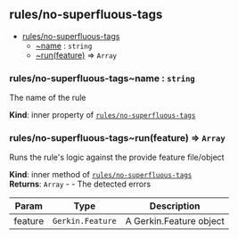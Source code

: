 <a name="module_rules/no-superfluous-tags"></a>

## rules/no-superfluous-tags

* [rules/no-superfluous-tags](#module_rules/no-superfluous-tags)
    * [~name](#module_rules/no-superfluous-tags..name) : <code>string</code>
    * [~run(feature)](#module_rules/no-superfluous-tags..run) ⇒ <code>Array</code>

<a name="module_rules/no-superfluous-tags..name"></a>

### rules/no-superfluous-tags~name : <code>string</code>
The name of the rule

**Kind**: inner property of [<code>rules/no-superfluous-tags</code>](#module_rules/no-superfluous-tags)  
<a name="module_rules/no-superfluous-tags..run"></a>

### rules/no-superfluous-tags~run(feature) ⇒ <code>Array</code>
Runs the rule's logic against the provide feature file/object

**Kind**: inner method of [<code>rules/no-superfluous-tags</code>](#module_rules/no-superfluous-tags)  
**Returns**: <code>Array</code> - - The detected errors  

| Param | Type | Description |
| --- | --- | --- |
| feature | <code>Gerkin.Feature</code> | A Gerkin.Feature object |


